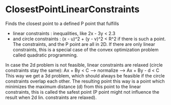 # ClosestPointLinearConstraints
Finds the closest point to a defined P point that fulfills
 - linear constraints : inequalities, like 2x - 3y &lt; 2.3
 - and circle constraints : (x - u)^2 + (y - v)^2 < R^2 
if there is such a point. The constraints, and the P point are all in 2D.
If there are only linear constraints, this is a special case of the convex optimization problem called quadratic programming.

In case the 2d problem is not feasible, linear constraints are relaxed (circle constraints stay the same):
Ax + By < C  --> normalize --> Ax + By - d < C
This way we get a 3d problem, which should always be feasible if the circle constraints overlap each other.
The resulting point this way is a point which minimizes the maximum distance (d) from this point to the linear constraints,
this is called the safest point (P point might not influence the result when 2d lin. constraints are relaxed).
